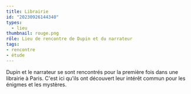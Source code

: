 ```yaml
---
title: Librairie
id: "20230926144340"
types:
  - lieu
thumbnail: rouge.png
rôle: Lieu de rencontre de Dupin et du narrateur
tags:
- rencontre
- étude
---
```


Dupin et le narrateur se sont rencontrés pour la première fois dans une librairie à Paris. C'est ici qu'ils ont découvert leur intérêt commun pour les énigmes et les mystères.
